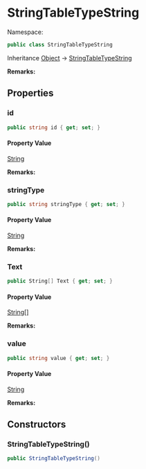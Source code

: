 # StringTableTypeString

Namespace:

```csharp
public class StringTableTypeString
```

Inheritance [Object](https://docs.microsoft.com/en-us/dotnet/api/system.object) → [StringTableTypeString](./stringtabletypestring.md)

**Remarks:**



## Properties

### <a id="properties-id"/>**id**

```csharp
public string id { get; set; }
```

#### Property Value

[String](https://docs.microsoft.com/en-us/dotnet/api/system.string)<br>

**Remarks:**



### <a id="properties-stringtype"/>**stringType**

```csharp
public string stringType { get; set; }
```

#### Property Value

[String](https://docs.microsoft.com/en-us/dotnet/api/system.string)<br>

**Remarks:**



### <a id="properties-text"/>**Text**

```csharp
public String[] Text { get; set; }
```

#### Property Value

[String[]](https://docs.microsoft.com/en-us/dotnet/api/system.string)<br>

**Remarks:**



### <a id="properties-value"/>**value**

```csharp
public string value { get; set; }
```

#### Property Value

[String](https://docs.microsoft.com/en-us/dotnet/api/system.string)<br>

**Remarks:**



## Constructors

### <a id="constructors-.ctor"/>**StringTableTypeString()**

```csharp
public StringTableTypeString()
```
